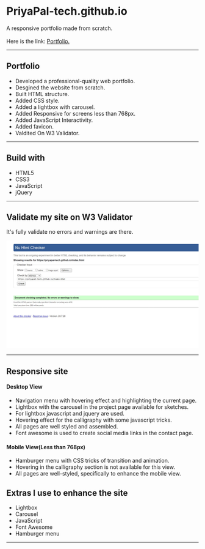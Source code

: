 # PriyaPal-tech.github.io

A responsive portfolio made from scratch.<br><br>
Here is the link: [Portfolio.](https://priyapal-tech.github.io/index.html)
<hr/>
<h2>Portfolio</h2><ul>
<li>Developed a professional-quality web portfolio.</li>
<li>Desgined the website from scratch.</li>
<li>Built HTML structure.</li>
<li>Added CSS style.</li>
<li>Added a lightbox with carousel.</li>
<li>Added Responsive for screens less than 768px.</li>
<li>Added JavaScript Interactivity.</li>
  <li>Added favicon.</li>
<li>Valdited On W3 Validator.</li></ul>
<hr>
<h2>Build with</h2>
<ul>
  <li>HTML5</li>
  <li>CSS3</li>
  <li>JavaScript</li>
  <li>jQuery</li></ul>
  <hr>
<h2>Validate my site on W3 Validator</h2>
<p>It's fully validate no errors and warnings are there.</p>
<img src="imgs/validate.jpg" alt="validate">
<hr>
<h2>Responsive site</h2>
<h4>Desktop View</h4>
<ul>
  <li>Navigation menu with hovering effect and highlighting the current page.</li>
  <li>Lightbox with the carousel in the project page available for sketches.</li>
  <li>For lightbox javascript and jquery are used.</li>
  <li>Hovering effect for the calligraphy with some javascript tricks.</li>
  <li>All pages are well styled and assembled.</li>
  <li>Font awesome is used to create social media links in the contact page.</li>
  </ul>
 <h4>Mobile View(Less than 768px)</h4> 
<ul>
<li>Hamburger menu with CSS tricks of transition and animation.</li>
  <li>Hovering in the calligraphy section is not available for this view.</li>
  <li>All pages are well-styled, specifically to enhance the mobile view.</li></ul>
  <h2>Extras I use to enhance the site</h2>
  <ul>
  <li>Lightbox</li>
  <li>Carousel</li>
  <li>JavaScript</li>
  <li>Font Awesome</li>
  <li>Hamburger menu</li></ul><hr>
